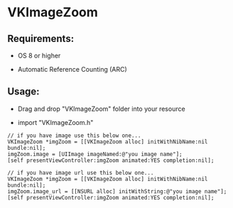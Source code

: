 # VKImageZoom

## Requirements:

- OS 8 or higher

- Automatic Reference Counting (ARC)


## Usage:

- Drag and drop "VKImageZoom" folder into your resource

- import "VKImageZoom.h"

```
// if you have image use this below one...
VKImageZoom *imgZoom = [[VKImageZoom alloc] initWithNibName:nil bundle:nil];
imgZoom.image = [UIImage imageNamed:@"you image name"];
[self presentViewController:imgZoom animated:YES completion:nil];
```


```
// if you have image url use this below one...
VKImageZoom *imgZoom = [[VKImageZoom alloc] initWithNibName:nil bundle:nil];
imgZoom.image_url = [[NSURL alloc] initWithString:@"you image name"];
[self presentViewController:imgZoom animated:YES completion:nil];
```
